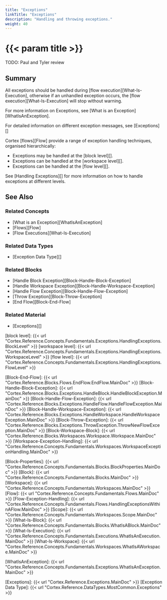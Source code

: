 ```yaml
---
title: "Exceptions"
linkTitle: "Exceptions"
description: "Handling and throwing exceptions."
weight: 40
---
```


# {{< param title >}}

TODO: Paul and Tyler review

## Summary

All exceptions should be handled during [flow execution][What-Is-Execution], otherwise if an unhandled exception occurs, the [flow execution][What-Is-Execution] will stop without warning.

For more information on Exceptions, see [What is an Exception][WhatIsAnException].

For detailed information on different exception messages, see [Exceptions][]

Cortex [flows][Flow] provide a range of exception handling techniques, organised hierarchically:

* Exceptions may be handled at the [block level][].
* Exceptions can be handled at the [workspace level][].
* Exceptions can be handled at the [flow level][].

See [Handling Exceptions][] for more information on how to handle exceptions at different levels.

## See Also

### Related Concepts

* [What is an Exception][WhatIsAnException]
* [Flows][Flow]
* [Flow Executions][What-Is-Execution]

### Related Data Types

* [Exception Data Type][]

### Related Blocks

* [Handle Block Exception][Block-Handle-Block-Exception]
* [Handle Workspace Exception][Block-Handle-Workspace-Exception]
* [Handle Flow Exception][Block-Handle-Flow-Exception]
* [Throw Exception][Block-Throw-Exception]
* [End Flow][Block-End-Flow]

### Related Material

* [Exceptions][]

[block level]: {{< url "Cortex.Reference.Concepts.Fundamentals.Exceptions.HandlingExceptions.BlockLevel" >}}
[workspace level]: {{< url "Cortex.Reference.Concepts.Fundamentals.Exceptions.HandlingExceptions.WorkspaceLevel" >}}
[flow level]: {{< url "Cortex.Reference.Concepts.Fundamentals.Exceptions.HandlingExceptions.FlowLevel" >}}

[Block-End-Flow]: {{< url "Cortex.Reference.Blocks.Flows.EndFlow.EndFlow.MainDoc" >}}
[Block-Handle-Block-Exception]: {{< url "Cortex.Reference.Blocks.Exceptions.HandleBlock.HandleBlockException.MainDoc" >}}
[Block-Handle-Flow-Exception]: {{< url "Cortex.Reference.Blocks.Exceptions.HandleFlow.HandleFlowException.MainDoc" >}}
[Block-Handle-Workspace-Exception]: {{< url "Cortex.Reference.Blocks.Exceptions.HandleWorkspace.HandleWorkspaceException.MainDoc" >}}
[Block-Throw-Exception]: {{< url "Cortex.Reference.Blocks.Exceptions.ThrowException.ThrowNewFlowException.MainDoc" >}}
[Block-Workspace-Block]: {{< url "Cortex.Reference.Blocks.Workspaces.Workspace.Workspace.MainDoc" >}}
[Workspace-Exception-Handling]: {{< url "Cortex.Reference.Concepts.Fundamentals.Workspaces.WorkspaceExceptionHandling.MainDoc" >}}

[Block-Properties]: {{< url "Cortex.Reference.Concepts.Fundamentals.Blocks.BlockProperties.MainDoc" >}}
[Block]: {{< url "Cortex.Reference.Concepts.Fundamentals.Blocks.MainDoc" >}}
[Workspace]: {{< url "Cortex.Reference.Concepts.Fundamentals.Workspaces.MainDoc" >}}
[Flow]: {{< url "Cortex.Reference.Concepts.Fundamentals.Flows.MainDoc" >}}
[Flow-Exception-Handling]: {{< url "Cortex.Reference.Concepts.Fundamentals.Flows.HandlingExceptionsWithinAFlow.MainDoc" >}}
[Scope]: {{< url "Cortex.Reference.Concepts.Fundamentals.Workspaces.Scope.MainDoc" >}}
[What-Is-Block]: {{< url "Cortex.Reference.Concepts.Fundamentals.Blocks.WhatIsABlock.MainDoc" >}}
[What-Is-Execution]: {{< url "Cortex.Reference.Concepts.Fundamentals.Executions.WhatIsAnExecution.MainDoc" >}}
[What-Is-Workspace]: {{< url "Cortex.Reference.Concepts.Fundamentals.Workspaces.WhatIsAWorkspace.MainDoc" >}}

[WhatIsAnException]: {{< url "Cortex.Reference.Concepts.Fundamentals.Exceptions.WhatIsAnException.MainDoc" >}}

[Exceptions]: {{< url "Cortex.Reference.Exceptions.MainDoc" >}}
[Exception Data Type]: {{< url "Cortex.Reference.DataTypes.MostCommon.Exceptions" >}}
